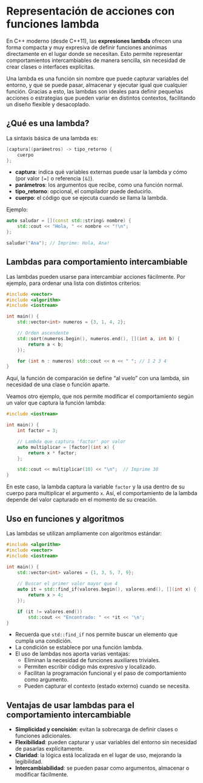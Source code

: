 # Representación de acciones con funciones lambda

En C++ moderno (desde C++11), las **expresiones lambda** ofrecen una forma compacta y muy expresiva de definir funciones anónimas directamente en el lugar donde se necesitan. Esto permite representar comportamientos intercambiables de manera sencilla, sin necesidad de crear clases o interfaces explícitas.

Una lambda es una función sin nombre que puede capturar variables del entorno, y que se puede pasar, almacenar y ejecutar igual que cualquier función. Gracias a esto, las lambdas son ideales para definir pequeñas acciones o estrategias que pueden variar en distintos contextos, facilitando un diseño flexible y desacoplado.

## ¿Qué es una lambda?

La sintaxis básica de una lambda es:

```cpp
[captura](parámetros) -> tipo_retorno {
    cuerpo
};
```

* **captura**: indica qué variables externas puede usar la lambda y cómo (por valor `[=]` o referencia `[&]`).
* **parámetros**: los argumentos que recibe, como una función normal.
* **tipo\_retorno**: opcional, el compilador puede deducirlo.
* **cuerpo**: el código que se ejecuta cuando se llama la lambda.

Ejemplo:

```cpp
auto saludar = [](const std::string& nombre) {
    std::cout << "Hola, " << nombre << "!\n";
};

saludar("Ana"); // Imprime: Hola, Ana!
```

## Lambdas para comportamiento intercambiable

Las lambdas pueden usarse para intercambiar acciones fácilmente. Por ejemplo, para ordenar una lista con distintos criterios:

```cpp
#include <vector>
#include <algorithm>
#include <iostream>

int main() {
    std::vector<int> numeros = {3, 1, 4, 2};

    // Orden ascendente
    std::sort(numeros.begin(), numeros.end(), [](int a, int b) {
        return a < b;
    });

    for (int n : numeros) std::cout << n << " "; // 1 2 3 4
}
```

Aquí, la función de comparación se define “al vuelo” con una lambda, sin necesidad de una clase o función aparte.

Veamos otro ejemplo, que nos permite modificar el comportamiento según un valor que captura la función lambda:

```cpp
#include <iostream>

int main() {
    int factor = 3;

    // Lambda que captura 'factor' por valor
    auto multiplicar = [factor](int x) {
        return x * factor;
    };

    std::cout << multiplicar(10) << "\n";  // Imprime 30
}
```

En este caso, la lambda captura la variable `factor` y la usa dentro de su cuerpo para multiplicar el argumento `x`. Así, el comportamiento de la lambda depende del valor capturado en el momento de su creación.

## Uso en funciones y algoritmos

Las lambdas se utilizan ampliamente con algoritmos estándar:

```cpp
#include <algorithm>
#include <vector>
#include <iostream>

int main() {
    std::vector<int> valores = {1, 3, 5, 7, 9};
    
    // Buscar el primer valor mayor que 4
    auto it = std::find_if(valores.begin(), valores.end(), [](int x) {
        return x > 4;
    });

    if (it != valores.end())
        std::cout << "Encontrado: " << *it << '\n';
}
```

* Recuerda que `std::find_if` nos permite buscar un elemento que cumpla una condición.
* La condición se establece por una función lambda.
* El uso de lambdas nos aporta varias ventajas:
    * Eliminan la necesidad de funciones auxiliares triviales.
    * Permiten escribir código más expresivo y localizado.
    * Facilitan la programación funcional y el paso de comportamiento como argumento.
    * Pueden capturar el contexto (estado externo) cuando se necesita.

## Ventajas de usar lambdas para el comportamiento intercambiable

* **Simplicidad y concisión**: evitan la sobrecarga de definir clases o funciones adicionales.
* **Flexibilidad**: pueden capturar y usar variables del entorno sin necesidad de pasarlas explícitamente.
* **Claridad**: la lógica está localizada en el lugar de uso, mejorando la legibilidad.
* **Intercambiabilidad**: se pueden pasar como argumentos, almacenar o modificar fácilmente.

